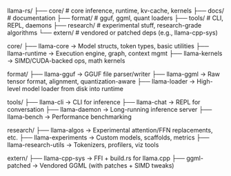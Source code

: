 llama-rs/
├── core/       # core inference, runtime, kv-cache, kernels
├── docs/       # documentation
├── format/     # gguf, ggml, quant loaders
├── tools/      # CLI, REPL, daemons
├── research/   # experimental stuff, research-grade algorithms
└── extern/     # vendored or patched deps (e.g., llama-cpp-sys)


core/
├── llama-core          → Model structs, token types, basic utilities
├── llama-runtime       → Execution engine, graph, context mgmt
├── llama-kernels       → SIMD/CUDA-backed ops, math kernels


format/
├── llama-gguf          → GGUF file parser/writer
├── llama-ggml          → Raw tensor format, alignment, quantization-aware
├── llama-loader        → High-level model loader from disk into runtime


tools/
├── llama-cli           → CLI for inference
├── llama-chat          → REPL for conversation
├── llama-daemon        → Long-running inference server
├── llama-bench         → Performance benchmarking


research/
├── llama-algos         → Experimental attention/FFN replacements, etc.
├── llama-experiments   → Custom models, scaffolds, metrics
├── llama-research-utils → Tokenizers, profilers, viz tools


extern/
├── llama-cpp-sys       → FFI + build.rs for llama.cpp
├── ggml-patched        → Vendored GGML (with patches + SIMD tweaks)
